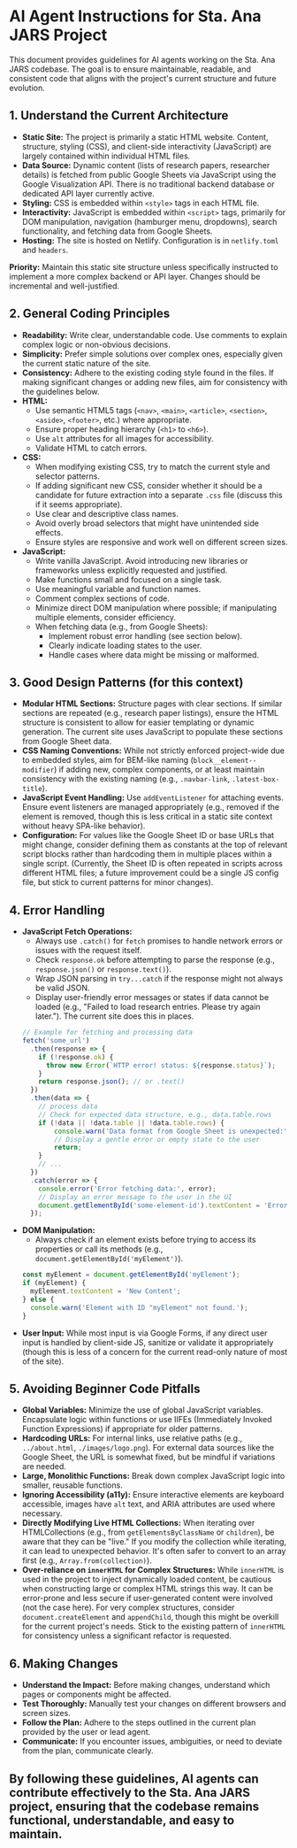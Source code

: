 # AI Agent Instructions for Sta. Ana JARS Project

This document provides guidelines for AI agents working on the Sta. Ana JARS codebase. The goal is to ensure maintainable, readable, and consistent code that aligns with the project's current structure and future evolution.

## 1. Understand the Current Architecture

*   **Static Site:** The project is primarily a static HTML website. Content, structure, styling (CSS), and client-side interactivity (JavaScript) are largely contained within individual HTML files.
*   **Data Source:** Dynamic content (lists of research papers, researcher details) is fetched from public Google Sheets via JavaScript using the Google Visualization API. There is no traditional backend database or dedicated API layer currently active.
*   **Styling:** CSS is embedded within `<style>` tags in each HTML file.
*   **Interactivity:** JavaScript is embedded within `<script>` tags, primarily for DOM manipulation, navigation (hamburger menu, dropdowns), search functionality, and fetching data from Google Sheets.
*   **Hosting:** The site is hosted on Netlify. Configuration is in `netlify.toml` and `headers`.

**Priority:** Maintain this static site structure unless specifically instructed to implement a more complex backend or API layer. Changes should be incremental and well-justified.

## 2. General Coding Principles

*   **Readability:** Write clear, understandable code. Use comments to explain complex logic or non-obvious decisions.
*   **Simplicity:** Prefer simple solutions over complex ones, especially given the current static nature of the site.
*   **Consistency:** Adhere to the existing coding style found in the files. If making significant changes or adding new files, aim for consistency with the guidelines below.
*   **HTML:**
    *   Use semantic HTML5 tags (`<nav>`, `<main>`, `<article>`, `<section>`, `<aside>`, `<footer>`, etc.) where appropriate.
    *   Ensure proper heading hierarchy (`<h1>` to `<h6>`).
    *   Use `alt` attributes for all images for accessibility.
    *   Validate HTML to catch errors.
*   **CSS:**
    *   When modifying existing CSS, try to match the current style and selector patterns.
    *   If adding significant new CSS, consider whether it should be a candidate for future extraction into a separate `.css` file (discuss this if it seems appropriate).
    *   Use clear and descriptive class names.
    *   Avoid overly broad selectors that might have unintended side effects.
    *   Ensure styles are responsive and work well on different screen sizes.
*   **JavaScript:**
    *   Write vanilla JavaScript. Avoid introducing new libraries or frameworks unless explicitly requested and justified.
    *   Make functions small and focused on a single task.
    *   Use meaningful variable and function names.
    *   Comment complex sections of code.
    *   Minimize direct DOM manipulation where possible; if manipulating multiple elements, consider efficiency.
    *   When fetching data (e.g., from Google Sheets):
        *   Implement robust error handling (see section below).
        *   Clearly indicate loading states to the user.
        *   Handle cases where data might be missing or malformed.

## 3. Good Design Patterns (for this context)

*   **Modular HTML Sections:** Structure pages with clear sections. If similar sections are repeated (e.g., research paper listings), ensure the HTML structure is consistent to allow for easier templating or dynamic generation. The current site uses JavaScript to populate these sections from Google Sheet data.
*   **CSS Naming Conventions:** While not strictly enforced project-wide due to embedded styles, aim for BEM-like naming (`block__element--modifier`) if adding new, complex components, or at least maintain consistency with the existing naming (e.g., `.navbar-link`, `.latest-box-title`).
*   **JavaScript Event Handling:** Use `addEventListener` for attaching events. Ensure event listeners are managed appropriately (e.g., removed if the element is removed, though this is less critical in a static site context without heavy SPA-like behavior).
*   **Configuration:** For values like the Google Sheet ID or base URLs that might change, consider defining them as constants at the top of relevant script blocks rather than hardcoding them in multiple places within a single script. (Currently, the Sheet ID is often repeated in scripts across different HTML files; a future improvement could be a single JS config file, but stick to current patterns for minor changes).

## 4. Error Handling

*   **JavaScript Fetch Operations:**
    *   Always use `.catch()` for `fetch` promises to handle network errors or issues with the request itself.
    *   Check `response.ok` before attempting to parse the response (e.g., `response.json()` or `response.text()`).
    *   Wrap JSON parsing in `try...catch` if the response might not always be valid JSON.
    *   Display user-friendly error messages or states if data cannot be loaded (e.g., "Failed to load research entries. Please try again later."). The current site does this in places.
    ```javascript
    // Example for fetching and processing data
    fetch('some_url')
      .then(response => {
        if (!response.ok) {
          throw new Error(`HTTP error! status: ${response.status}`);
        }
        return response.json(); // or .text()
      })
      .then(data => {
        // process data
        // Check for expected data structure, e.g., data.table.rows
        if (!data || !data.table || !data.table.rows) {
            console.warn('Data format from Google Sheet is unexpected:', data);
            // Display a gentle error or empty state to the user
            return;
        }
        // ...
      })
      .catch(error => {
        console.error('Error fetching data:', error);
        // Display an error message to the user in the UI
        document.getElementById('some-element-id').textContent = 'Error loading data.';
      });
    ```
*   **DOM Manipulation:**
    *   Always check if an element exists before trying to access its properties or call its methods (e.g., `document.getElementById('myElement')`).
    ```javascript
    const myElement = document.getElementById('myElement');
    if (myElement) {
      myElement.textContent = 'New Content';
    } else {
      console.warn('Element with ID "myElement" not found.');
    }
    ```
*   **User Input:** While most input is via Google Forms, if any direct user input is handled by client-side JS, sanitize or validate it appropriately (though this is less of a concern for the current read-only nature of most of the site).

## 5. Avoiding Beginner Code Pitfalls

*   **Global Variables:** Minimize the use of global JavaScript variables. Encapsulate logic within functions or use IIFEs (Immediately Invoked Function Expressions) if appropriate for older patterns.
*   **Hardcoding URLs:** For internal links, use relative paths (e.g., `../about.html`, `./images/logo.png`). For external data sources like the Google Sheet, the URL is somewhat fixed, but be mindful if variations are needed.
*   **Large, Monolithic Functions:** Break down complex JavaScript logic into smaller, reusable functions.
*   **Ignoring Accessibility (a11y):** Ensure interactive elements are keyboard accessible, images have `alt` text, and ARIA attributes are used where necessary.
*   **Directly Modifying Live HTML Collections:** When iterating over HTMLCollections (e.g., from `getElementsByClassName` or `children`), be aware that they can be "live." If you modify the collection while iterating, it can lead to unexpected behavior. It's often safer to convert to an array first (e.g., `Array.from(collection)`).
*   **Over-reliance on `innerHTML` for Complex Structures:** While `innerHTML` is used in the project to inject dynamically loaded content, be cautious when constructing large or complex HTML strings this way. It can be error-prone and less secure if user-generated content were involved (not the case here). For very complex structures, consider `document.createElement` and `appendChild`, though this might be overkill for the current project's needs. Stick to the existing pattern of `innerHTML` for consistency unless a significant refactor is requested.

## 6. Making Changes

*   **Understand the Impact:** Before making changes, understand which pages or components might be affected.
*   **Test Thoroughly:** Manually test your changes on different browsers and screen sizes.
*   **Follow the Plan:** Adhere to the steps outlined in the current plan provided by the user or lead agent.
*   **Communicate:** If you encounter issues, ambiguities, or need to deviate from the plan, communicate clearly.

By following these guidelines, AI agents can contribute effectively to the Sta. Ana JARS project, ensuring that the codebase remains functional, understandable, and easy to maintain.
---
